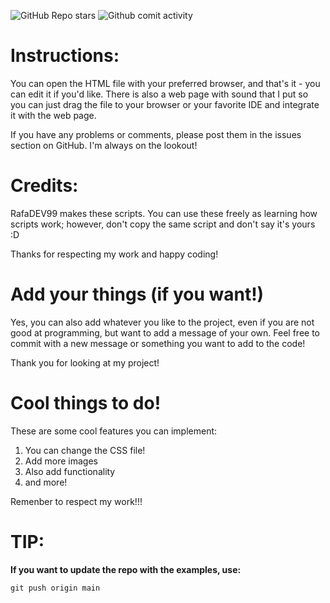 ![GitHub Repo stars](https://img.shields.io/github/stars/RafaDEV99/simple-example-webpage?style=for-the-badge)
![Github comit activity](https://img.shields.io/github/commit-activity/m/RafaDEV99/Pagina-web-simple?style=for-the-badge)


# Instructions:
You can open the HTML file with your preferred browser, and that's it - you can edit it if you'd like. There is also a web page with sound that I put so you can just drag the file to your
browser or your favorite IDE and integrate it with the web page.

If you have any problems or comments, please post them in the issues section on GitHub. I'm always on the lookout!

# Credits:
RafaDEV99 makes these scripts. You can use these freely as learning how scripts work; however, don't copy the same script and don't say it's yours :D

Thanks for respecting my work and happy coding!

# Add your things (if you want!)
Yes, you can also add whatever you like to the project, even if you are not good at programming, but want to add a message of your own. Feel free to commit with a new message or something you want to add to the code!

Thank you for looking at my project!

# Cool things to do!
These are some cool features you can implement:
1. You can change the CSS file!
2. Add more images
3. Also add functionality
4. and more!

Remenber to respect my work!!!

# TIP:
**If you want to update the repo with the examples, use:**
```
git push origin main
```
